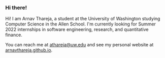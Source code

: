 ### Hi there!

Hi! I am Arnav Thareja, a student at the University of Washington studying Computer Science in the Allen School. I'm currently looking for Summer 2022 internships in software engineering, research, and quantitative finance.

You can reach me at [athareja@uw.edu](mailto:athareja@uw.edu) and see my personal website at [arnavthareja.github.io](https://arnavthareja.github.io).
